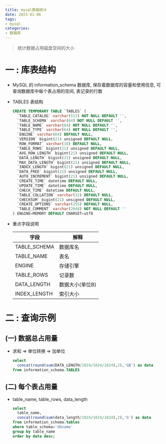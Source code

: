```yaml
---
title: mysql数据统计
date: 2023-01-06
tags: 
- mysql
categories:
- 数据库
---
```






> 统计数据占用磁盘空间的大小



# 一 : 库表结构

* MySQL 的 information_schema 数据库, 保存着数据库的容量和使用信息, 可查询数据库中每个表占用的空间, 表记录的行数

* TABLES 表结构

  ```sql
  CREATE TEMPORARY TABLE `TABLES` (
    `TABLE_CATALOG` varchar(512) NOT NULL DEFAULT '',
    `TABLE_SCHEMA` varchar(64) NOT NULL DEFAULT '',
    `TABLE_NAME` varchar(64) NOT NULL DEFAULT '',
    `TABLE_TYPE` varchar(64) NOT NULL DEFAULT '',
    `ENGINE` varchar(64) DEFAULT NULL,
    `VERSION` bigint(21) unsigned DEFAULT NULL,
    `ROW_FORMAT` varchar(10) DEFAULT NULL,
    `TABLE_ROWS` bigint(21) unsigned DEFAULT NULL,
    `AVG_ROW_LENGTH` bigint(21) unsigned DEFAULT NULL,
    `DATA_LENGTH` bigint(21) unsigned DEFAULT NULL,
    `MAX_DATA_LENGTH` bigint(21) unsigned DEFAULT NULL,
    `INDEX_LENGTH` bigint(21) unsigned DEFAULT NULL,
    `DATA_FREE` bigint(21) unsigned DEFAULT NULL,
    `AUTO_INCREMENT` bigint(21) unsigned DEFAULT NULL,
    `CREATE_TIME` datetime DEFAULT NULL,
    `UPDATE_TIME` datetime DEFAULT NULL,
    `CHECK_TIME` datetime DEFAULT NULL,
    `TABLE_COLLATION` varchar(32) DEFAULT NULL,
    `CHECKSUM` bigint(21) unsigned DEFAULT NULL,
    `CREATE_OPTIONS` varchar(255) DEFAULT NULL,
    `TABLE_COMMENT` varchar(2048) NOT NULL DEFAULT ''
  ) ENGINE=MEMORY DEFAULT CHARSET=utf8
  ```

* 重点字段说明

  | 字段         | 解释            |
  | ------------ | --------------- |
  | TABLE_SCHEMA | 数据库名        |
  | TABLE_NAME   | 表名            |
  | ENGINE       | 存储引擎        |
  | TABLE_ROWS   | 记录数          |
  | DATA_LENGTH  | 数据大小(单位B) |
  | INDEX_LENGTH | 索引大小        |



# 二 : 查询示例

## (一) 数据总占用量

* 求和 => 单位转换 => 加单位

  ```sql
  select 
  	concat(round(sum(DATA_LENGTH/1024/1024/1024),2),'GB') as data 
  from information_schema.TABLES
  ```

## (二) 每个表占用量

* table_name, table_rows, data_length

  ```sql
  select 
  	table_name, 
  	concat(round(sum(data_length/1024/1024/1024),2),'G') as data 
  from information_schema.tables 
  where table_schema='dbname' 
  group by table_name 
  order by data desc;
  ```

  